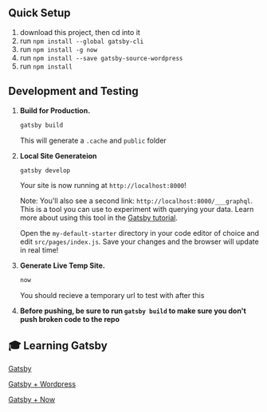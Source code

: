 ## Quick Setup

1. download this project, then cd into it
2. run `npm install --global gatsby-cli`
3. run `npm install -g now`
4. run `npm install --save gatsby-source-wordpress`
5. run `npm install`

## Development and Testing

1. **Build for Production.**

   ```sh
   gatsby build
   ```

   This will generate a `.cache` and `public` folder

2. **Local Site Generateion**

   ```sh
   gatsby develop
   ```

   Your site is now running at `http://localhost:8000`!

   Note: You'll also see a second link: `http://localhost:8000/___graphql`. This is a tool you can use to experiment with querying your data. Learn more about using this tool in the [Gatsby tutorial](https://www.gatsbyjs.org/tutorial/part-five/#introducing-graphiql).

   Open the `my-default-starter` directory in your code editor of choice and edit `src/pages/index.js`. Save your changes and the browser will update in real time!

3. **Generate Live Temp Site.**

   ```sh
   now
   ```

   You should recieve a temporary url to test with after this

4. **Before pushing, be sure to run `gatsby build` to make sure you don't push broken code to the repo**

## 🎓 Learning Gatsby

[Gatsby](https://www.gatsbyjs.org/docs/)

[Gatsby + Wordpress](https://www.gatsbyjs.org/packages/gatsby-source-wordpress/)

[Gatsby + Now](https://www.gatsbyjs.org/docs/deploying-to-now/)
